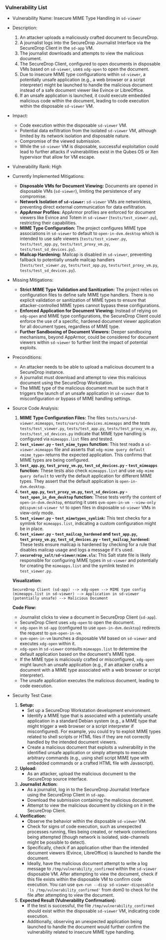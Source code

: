 ### Vulnerability List

* Vulnerability Name: Insecure MIME Type Handling in `sd-viewer`

* Description:
    1. An attacker uploads a maliciously crafted document to SecureDrop.
    2. A journalist logs into the SecureDrop Journalist Interface via the SecureDrop Client in the `sd-app` VM.
    3. The journalist downloads and attempts to view the malicious document.
    4. The SecureDrop Client, configured to open documents in disposable VMs based on `sd-viewer`, uses `xdg-open` to open the document.
    5. Due to insecure MIME type configurations within `sd-viewer`, a potentially unsafe application (e.g., a web browser or a script interpreter) might be launched to handle the malicious document instead of a safe document viewer like Evince or LibreOffice.
    6. If an unsafe application is launched, it could execute embedded malicious code within the document, leading to code execution within the disposable `sd-viewer` VM.

* Impact:
    - Code execution within the disposable `sd-viewer` VM.
    - Potential data exfiltration from the isolated `sd-viewer` VM, although limited by its network isolation and disposable nature.
    - Compromise of the viewed submission.
    - While the `sd-viewer` VM is disposable, successful exploitation could lead to further attacks if vulnerabilities exist in the Qubes OS or Xen hypervisor that allow for VM escape.

* Vulnerability Rank: High

* Currently Implemented Mitigations:
    - **Disposable VMs for Document Viewing:** Documents are opened in disposable VMs (`sd-viewer`), limiting the persistence of any compromise.
    - **Network Isolation of `sd-viewer`:** `sd-viewer` VMs are networkless, preventing direct external communication for data exfiltration.
    - **AppArmor Profiles:** AppArmor profiles are enforced for document viewers like Evince and Totem in `sd-viewer` (`tests/test_viewer.py`), restricting their capabilities.
    - **MIME Type Configuration:** The project configures MIME type associations in `sd-viewer` to default to `open-in-dvm.desktop` which is intended to use safe viewers (`tests/test_viewer.py`, `tests/test_app.py`, `tests/test_proxy_vm.py`, `tests/test_sd_devices.py`).
    - **Mailcap Hardening:** Mailcap is disabled in `sd-viewer`, preventing fallback to potentially unsafe mailcap handlers (`tests/test_viewer.py`, `tests/test_app.py`, `tests/test_proxy_vm.py`, `tests/test_sd_devices.py`).

* Missing Mitigations:
    - **Strict MIME Type Validation and Sanitization:** The project relies on configuration files to define safe MIME type handlers. There is no explicit validation or sanitization of MIME types to ensure that attacker-controlled MIME types cannot bypass these configurations.
    - **Enforced Application for Document Viewing:** Instead of relying on `xdg-open` and MIME type configurations, the SecureDrop Client could enforce the use of a specific, hardened document viewer application for all document types, regardless of MIME type.
    - **Further Sandboxing of Document Viewers:** Deeper sandboxing mechanisms, beyond AppArmor, could be considered for document viewers within `sd-viewer` to further limit the impact of potential exploits.

* Preconditions:
    - An attacker needs to be able to upload a malicious document to a SecureDrop instance.
    - A journalist must download and attempt to view this malicious document using the SecureDrop Workstation.
    - The MIME type of the malicious document must be such that it triggers the launch of an unsafe application in `sd-viewer` due to misconfiguration or bypass of MIME handling settings.

* Source Code Analysis:
    1. **MIME Type Configuration Files:** The files `tests/vars/sd-viewer.mimeapps`, `tests/vars/sd-devices.mimeapps` and the tests `tests/test_viewer.py`, `tests/test_app.py`, `tests/test_proxy_vm.py`, `tests/test_sd_devices.py` indicate that MIME type handling is configured via `mimeapps.list` files and tested.
    2. **`test_viewer.py` - `test_mime_types` function:** This test reads a `sd-viewer.mimeapps` file and asserts that `xdg-mime query default <mime_type>` returns the expected application. This confirms that MIME types are being configured.
    3. **`test_app.py`, `test_proxy_vm.py`, `test_sd_devices.py` - `test_mimeapps` function:** These tests also check `mimeapps.list` and use `xdg-mime query default` to verify the default application for different MIME types. They assert that the default application is `open-in-dvm.desktop`.
    4. **`test_app.py`, `test_proxy_vm.py`, `test_sd_devices.py` - `test_open_in_dvm_desktop` function:** These tests verify the content of `open-in-dvm.desktop`, ensuring it uses `qvm-open-in-vm --view-only @dispvm:sd-viewer %f` to open files in disposable `sd-viewer` VMs in view-only mode.
    5. **`test_viewer.py` - `test_mimetypes_symlink`:** This test checks for a symlink for `mimeapps.list`, indicating a custom configuration might be in place.
    6. **`test_viewer.py` - `test_mailcap_hardened` and `test_app.py`, `test_proxy_vm.py`, `test_sd_devices.py` - `test_mailcap_hardened`:** These tests ensure mailcap is hardened by checking for a rule that disables mailcap usage and logs a message if it's used.
    7. **`securedrop_salt/sd-viewer/mime.sls`:** This Salt state file is likely responsible for configuring MIME types in `sd-viewer` and potentially for creating the `mimeapps.list` and the symlink tested in `test_viewer.py`.

    **Visualization:**

    ```
    SecureDrop Client (sd-app) --> xdg-open --> MIME type config (mimeapps.list in sd-viewer) --> Application in sd-viewer (potentially unsafe) --> Malicious Document
    ```

    **Code Flow:**
    - Journalist clicks to view a document in SecureDrop Client (`sd-app`).
    - SecureDrop Client uses `xdg-open` to open the document.
    - `xdg-open` in `sd-app` (configured to use `open-in-dvm.desktop`) redirects the request to `qvm-open-in-vm`.
    - `qvm-open-in-vm` launches a disposable VM based on `sd-viewer` and executes `xdg-open` within it.
    - `xdg-open` in `sd-viewer` consults `mimeapps.list` to determine the default application based on the document's MIME type.
    - If the MIME type is maliciously crafted or misconfigured, `xdg-open` might launch an unsafe application (e.g., if an attacker crafts a document with a MIME type associated with a web browser or script interpreter).
    - The unsafe application executes the malicious document, leading to code execution.

* Security Test Case:
    1. **Setup:**
        - Set up a SecureDrop Workstation development environment.
        - Identify a MIME type that is associated with a potentially unsafe application in a standard Debian system (e.g., a MIME type that might trigger a web browser or a script interpreter if misconfigured). For example, you could try to exploit MIME types related to shell scripts or HTML files if they are not correctly handled by the intended document viewers.
        - Create a malicious document that exploits a vulnerability in the identified unsafe application or simply attempts to execute arbitrary commands (e.g., using shell script MIME type with embedded commands or a crafted HTML file with Javascript).
    2. **Upload:**
        - As an attacker, upload the malicious document to the SecureDrop source interface.
    3. **Journalist Action:**
        - As a journalist, log in to the SecureDrop Journalist Interface using the SecureDrop Client in `sd-app`.
        - Download the submission containing the malicious document.
        - Attempt to view the malicious document by clicking on it in the SecureDrop Client.
    4. **Verification:**
        - Observe the behavior within the disposable `sd-viewer` VM.
        - Check for signs of code execution, such as unexpected processes running, files being created, or network connections being attempted (though network is isolated, side-channels might be possible to detect).
        - Specifically, check if an application other than the intended document viewers (Evince, LibreOffice) is launched to handle the document.
        - Ideally, have the malicious document attempt to write a log message to `/tmp/vulnerability_confirmed` within the `sd-viewer` disposable VM. After attempting to view the document, check if this file exists within the disposable VM to confirm code execution. You can use `qvm-run --disp sd-viewer-disposable 'ls /tmp/vulnerability_confirmed'` from dom0 to check for the file after attempting to view the document.
    5. **Expected Result (Vulnerability Confirmation):**
        - If the test is successful, the file `/tmp/vulnerability_confirmed` should exist within the disposable `sd-viewer` VM, indicating code execution.
        - Additionally, observing an unexpected application being launched to handle the document would further confirm the vulnerability related to insecure MIME type handling.